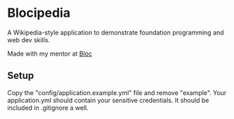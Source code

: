 # Blocipedia

A Wikipedia-style application to demonstrate foundation programming and web dev skills. 

Made with my mentor at [Bloc](http://bloc.io)

## Setup
Copy the "config/application.example.yml" file and remove "example". Your application.yml should contain your sensitive credentials. It should be included in .gitignore a well. 